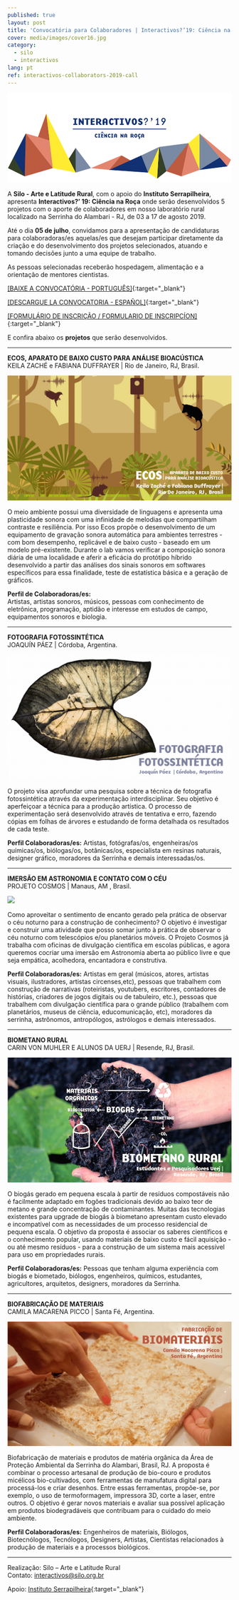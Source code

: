 ```yaml
---
published: true
layout: post
title: 'Convocatória para Colaboradores | Interactivos?’19: Ciência na Roça'
cover: media/images/cover16.jpg
category:
  - silo
  - interactivos
lang: pt
ref: interactivos-collaborators-2019-call
---
```

![](/media/images/i19_cover00.png)

A **Silo - Arte e Latitude Rural**, com o apoio do **Instituto Serrapilheira**, apresenta **Interactivos?’ 19: Ciência na Roça** onde serão desenvolvidos 5 projetos com o aporte de colaboradores em nosso laboratório rural localizado na Serrinha do Alambari - RJ, de 03 a 17 de agosto 2019. 

Até o dia **05 de julho**, convidamos para a apresentação de candidaturas para colaboradoras/es aquelas/es que desejam participar diretamente da criação e do desenvolvimento dos projetos selecionados, atuando e tomando decisões junto a uma equipe de trabalho.

As pessoas selecionadas receberão hospedagem, alimentação e a orientação de mentores cientistas.
  

[[BAIXE A CONVOCATÓRIA - PORTUGUÊS]](/media/docs/colaboradores_convocatoria2019_pt.pdf){:target="_blank"}  

[[DESCARGUE LA CONVOCATORIA - ESPAÑOL]](/media/docs/colaboradores_convocatoria2019_es.pdf){:target="_blank"}  

[[FORMULÁRIO DE INSCRIÇÃO / FORMULARIO DE INSCRIPCÍON]](https://forms.gle/PXNXAU6viLPdstZ77){:target="_blank"}


E confira abaixo os **projetos** que serão desenvolvidos.

------------------------------------------------------------------------------------------------------ 

**ECOS, APARATO DE BAIXO CUSTO PARA ANÁLISE BIOACÚSTICA**  
KEILA ZACHÉ e FABIANA DUFFRAYER | Rio de Janeiro, RJ, Brasil.

![](/media/images/ecos.jpg)

O meio ambiente possui uma diversidade de linguagens e apresenta uma plasticidade sonora com uma infinidade de melodias que compartilham contraste e resiliência. 
Por isso Ecos propõe o desenvolvimento de um equipamento de gravação sonora automática para ambientes terrestres - com bom desempenho, replicável e de baixo custo - baseado em um modelo pré-existente. Durante o lab vamos verificar a composição sonora diária de uma localidade e aferir a eficácia do protótipo híbrido desenvolvido a partir das análises dos sinais sonoros em softwares específicos para essa finalidade, teste de estatística básica e a geração de gráficos.  

**Perfil de Colaboradoras/es:**  
Artistas, artistas sonoros, músicos, pessoas com conhecimento de eletrônica, programação, aptidão e interesse em estudos de campo, equipamentos sonoros e biologia.  
  
  
-------------------------------------------------------------------------------------------------------      
  
**FOTOGRAFIA FOTOSSINTÉTICA**  
JOAQUÍN PÁEZ | Córdoba, Argentina.  
  
![](/media/images/fotografiafotossintese.jpg)
  
O projeto visa aprofundar uma pesquisa sobre a técnica de fotografia fotossintética através da experimentação interdisciplinar. Seu objetivo é aperfeiçoar a técnica para a produção artística. O processo de experimentação será desenvolvido através de tentativa e erro, fazendo cópias em folhas de árvores e estudando de forma detalhada os resultados de cada teste.

**Perfil Colaboradoras/es:**
Artistas, fotógrafas/os, engenheiras/os químicas/os, biólogas/os, botânicas/os, especialista em resinas naturais, designer gráfico, moradores da Serrinha e demais interessadas/os. 
  
  
-------------------------------------------------------------------------------------------------------   
        
**IMERSÃO EM ASTRONOMIA E CONTATO COM O CÉU**  
PROJETO COSMOS | Manaus, AM , Brasil.  
  
![](/media/images/cosmos.jpg)
  
Como aproveitar o sentimento de encanto gerado pela prática de observar o céu noturno para a construção de conhecimento? O objetivo é investigar e construir uma atividade que posso somar junto à prática de observar o céu noturno com telescópios e/ou planetários móveis.  O Projeto Cosmos já trabalha com oficinas de divulgação científica em escolas públicas, e agora queremos cocriar uma imersão em Astronomia aberta ao público livre e que seja empática, acolhedora, encantadora e construtiva.

**Perfil Colaboradoras/es:**
Artistas em geral (músicos, atores, artistas visuais, ilustradores, artistas circenses,etc), pessoas que trabalhem com construção de narrativas (roteiristas, youtubers, escritores, contadores de histórias, criadores de jogos digitais ou de tabuleiro, etc.), pessoas que trabalhem com divulgação científica para o grande público (trabalhem com planetários, museus de ciência, educomunicação, etc), moradores da serrinha, astrônomos, antropólogos, astrólogos e demais interessados.
  
  
-------------------------------------------------------------------------------------------------------
  
  
**BIOMETANO RURAL**  
CARIN VON MUHLER E ALUNOS DA UERJ | Resende, RJ, Brasil.  
  
![](/media/images/biometanorural.jpg)

O biogás gerado em pequena escala à partir de resíduos compostáveis não é facilmente adaptado em fogões tradicionais devido ao baixo teor de metano e grande concentração de contaminantes. Muitas das tecnologias existentes para upgrade de biogás à biometano apresentam custo elevado e incompatível com as necessidades de um processo residencial de pequena escala.
O objetivo da proposta é associar os saberes científicos e o conhecimento popular, usando materiais de baixo custo e fácil aquisição - ou até mesmo resíduos - para  a construção de um sistema mais acessível para uso em propriedades rurais.

 
**Perfil Colaboradoras/es:**
Pessoas que tenham alguma experiência com biogás e biometado, biólogos, engenheiros, químicos, estudantes, agricultores, arquitetos, designers, moradores da Serrinha. 

  
-------------------------------------------------------------------------------------------------------      
      
**BIOFABRICAÇÃO DE MATERIAIS**  
CAMILA MACARENA PICCO | Santa Fé, Argentina.  
  
![](/media/images/biomateriais.jpg)
  
Biofabricação de materiais e produtos de matéria orgânica da Área de Proteção Ambiental da Serrinha do Alambari, Brasil, RJ. A proposta é combinar o processo artesanal de produção de bio-couro e produtos micélicos bio-cultivados, com ferramentas de manufatura digital para processá-los e criar desenhos. Entre essas ferramentas, propõe-se, por exemplo, o uso de termoformagem, impressora 3D, corte a laser, entre outros. O objetivo é gerar novos materiais e avaliar sua possível aplicação em produtos biodegradáveis que contribuam para o cuidado do meio ambiente.
   
**Perfil Colaboradoras/es:**
Engenheiros de materiais, Biólogos, Biotecnólogos, Tecnólogos, Designers, Artistas, Cientistas relacionados à produção de materiais e a processos biológicos.
 
  
-------------------------------------------------------------------------------------------------------      
   

  
Realização: Silo – Arte e Latitude Rural  
Contato: [interactivos@silo.org.br](mailto:interactivos@silo.org.br)

Apoio: [Instituto Serrapilheira](https://serrapilheira.org/){:target="_blank"}  

